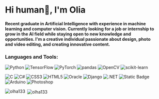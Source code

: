 <h1 align="left">Hi human👋, I'm Olia</h1>
<h4 align="left">Recent graduate in Artificial Intelligence with experience in machine learning and computer vision. Currently looking for a job or internship to grow in the AI field while staying open to new knowledge and opportunities. I'm a creative individual passionate about design, photo and video editing, and creating innovative content.</h4>

<!--<h4 align="left">Connect with me:</h4>
<p align="left">
<a href="https://linkedin.com/in/olhashvenda" target="blank"><img align="center" src="https://raw.githubusercontent.com/rahuldkjain/github-profile-readme-generator/master/src/images/icons/Social/linked-in-alt.svg" alt="olhashvenda" height="20" width="30" /></a>
</p> -->

<h3 align="left">Languages and Tools:</h3>

![Python](https://img.shields.io/badge/python-red?style=for-the-badge&logo=python&logoColor=%233776AB&labelColor=black&color=%233776AB) ![TensorFlow](https://img.shields.io/badge/TensorFlow-red?style=for-the-badge&logo=tensorflow&logoColor=%23FF6F00&labelColor=black&color=%23FF6F00) ![PyTorch](https://img.shields.io/badge/PyTorch-red?style=for-the-badge&logo=pytorch&logoColor=%23EE4C2C&labelColor=black&color=%23EE4C2C) ![pandas](https://img.shields.io/badge/pandas-red?style=for-the-badge&logo=pandas&labelColor=black&color=%23150458) ![OpenCV](https://img.shields.io/badge/OpenCV-red?style=for-the-badge&logo=opencv&logoColor=%235C3EE8&labelColor=black&color=%235C3EE8) ![scikit-learn](https://img.shields.io/badge/scikit--learn-red?style=for-the-badge&logo=scikitlearn&logoColor=%23F7931E&labelColor=black&color=%23F7931E)

![C](https://img.shields.io/badge/C-red?style=for-the-badge&logo=c&logoColor=%23A8B9CC&labelColor=black&color=%23A8B9CC) ![C#](https://img.shields.io/badge/C%23-red?style=for-the-badge&logo=sharp&logoColor=%2399CC00&labelColor=black&color=%2399CC00) ![CSS3](https://img.shields.io/badge/CSS3-red?style=for-the-badge&logo=css3&logoColor=%231572B6&labelColor=black&color=%231572B6) ![HTML5](https://img.shields.io/badge/HTML5-red?style=for-the-badge&logo=html5&logoColor=%23E34F26&labelColor=black&color=%23E34F26) ![Oracle](https://img.shields.io/badge/Oracle-red?style=for-the-badge&logo=oracle&logoColor=%23F80000&labelColor=black&color=%23F80000) ![Django](https://img.shields.io/badge/Django-red?style=for-the-badge&logo=django&labelColor=black&color=%23092E20) ![.NET](https://img.shields.io/badge/.NET-red?style=for-the-badge&logo=dotnet&logoColor=%23512BD4&labelColor=black&color=%23512BD4) ![Static Badge](https://img.shields.io/badge/Git-red?style=for-the-badge&logo=git&logoColor=%23F05032&labelColor=black&color=%23F05032) ![Arduino](https://img.shields.io/badge/Arduino-red?style=for-the-badge&logo=arduino&logoColor=%2300878F&labelColor=black&color=%2300878F) ![Photoshop](https://img.shields.io/badge/Photoshop-red?style=for-the-badge&logo=adobephotoshop&logoColor=%2331A8FF&labelColor=black&color=%2331A8FF)









<p><img align="left" src="https://github-readme-stats.vercel.app/api/top-langs?username=olha133&show_icons=true&theme=transparent&title_color=ffffff&text_color=ffffff&locale=en&layout=compact" alt="olha133" /></p>

<p>&nbsp;<img align="center" src="https://github-readme-stats.vercel.app/api?username=olha133&show_icons=true&theme=transparent&title_color=ffffff&text_color=ffffff&locale=en" alt="olha133" /></p>

